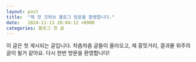 ```yaml
---
layout: post
title:  "제 첫 깃허브 블로그 방문을 환영합니다."
date:   2024-11-13 20:04:12 +0900
categories: 블로그 첫 글
---
```

이 글은 첫 게시되는 글입니다.
차츰차츰 글들이 올라오고, 제 흥밋거리, 결과물 위주의 글이 될거 같아요.
다시 한번 방문을 환영합니다!
